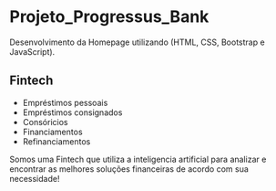 # Projeto_Progressus_Bank

Desenvolvimento da Homepage utilizando (HTML, CSS, Bootstrap e JavaScript).

## Fintech 
* Empréstimos pessoais 
* Empréstimos consignados 
* Consóricios 
* Financiamentos 
* Refinanciamentos

Somos uma Fintech que utiliza a inteligencia artificial para analizar e encontrar as melhores soluções financeiras de acordo com sua necessidade!

